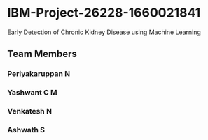 # IBM-Project-26228-1660021841
Early Detection of Chronic Kidney Disease using Machine Learning
## Team Members
### Periyakaruppan N
### Yashwant C M
### Venkatesh N
### Ashwath S
